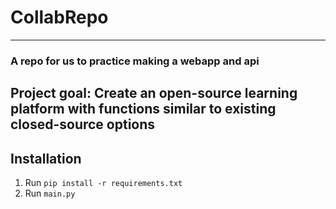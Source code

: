 # CollabRepo

---

### A repo for us to practice making a webapp and api

## Project goal: Create an open-source learning platform with functions similar to existing closed-source options

## Installation
1. Run `pip install -r requirements.txt`
2. Run `main.py`
